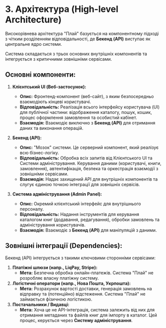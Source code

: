 # 3. Архітектура (High-level Architecture)

Високорівнева архітектура "Плай" базується на компонентному підході з чітким розділенням відповідальності, де **Бекенд (API)** виступає як центральне ядро системи.

Система складається з трьох основних внутрішніх компонентів та інтегрується з критичними зовнішніми сервісами.

## Основні компоненти:

1.  **Клієнтський UI (Веб-застосунок):**
    * **Опис:** Фронтенд-компонент (веб-сайт), з яким безпосередньо взаємодіють кінцеві користувачі.
    * **Відповідальність:** Реалізація всього інтерфейсу користувача (UI) для публічної частини: відображення каталогу, пошук, кошик, процес оформлення замовлення та особистий кабінет.
    * **Взаємодія:** Взаємодіє виключно з **Бекенд (API)** для отримання даних та виконання операцій.

2.  **Бекенд (API):**
    * **Опис:** "Мозок" системи. Це серверний компонент, який реалізує всю бізнес-логіку.
    * **Відповідальність:** Обробка всіх запитів від Клієнтського UI та Системи адміністрування. Керування даними (користувачі, книги, замовлення), автентифікація, безпека та оркестрація взаємодії з зовнішніми сервісами.
    * **Взаємодія:** Надає захищений API для внутрішніх компонентів та слугує єдиною точкою інтеграції для зовнішніх сервісів.

3.  **Система адміністрування (Admin Panel):**
    * **Опис:** Окремий клієнтський інтерфейс для внутрішнього персоналу.
    * **Відповідальність:** Надання інструментів для керування каталогом книг (додавання, редагування), обробки замовлень та адміністрування користувачів.
    * **Взаємодія:** Взаємодіє з **Бекенд (API)** для маніпуляцій з даними.

## Зовнішні інтеграції (Dependencies):

Бекенд (API) інтегрується з такими ключовими сторонніми сервісами:

1.  **Платіжні шлюзи (напр., LiqPay, Stripe):**
    * **Мета:** Безпечна обробка онлайн-платежів. Система "Плай" не розробляє власну платіжну систему.
2.  **Логістичні оператори (напр., Нова Пошта, Укрпошта):**
    * **Мета:** Розрахунок вартості доставки, генерація замовлень на відправку та (потенційно) відстеження. Система "Плай" не займається фізичною логістикою.
3.  **Постачальники / Видавці:**
    * **Мета:** Хоча це не API-інтеграція, система залежить від них для отримання метаданих та файлів книг для імпорту в каталог. Цей процес, керується через **Систему адміністрування**.



